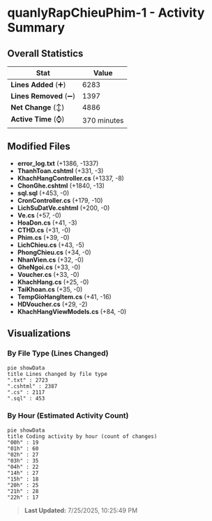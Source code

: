 # quanlyRapChieuPhim-1 - Activity Summary 

## Overall Statistics

| Stat                   | Value                                                             |
| ---------------------- | ----------------------------------------------------------------- |
| **Lines Added** (➕)   | 6283                                          |
| **Lines Removed** (➖) | 1397                                        |
| **Net Change** (↕)    | 4886                |
| **Active Time** (⌚)   | 370 minutes |


## Modified Files
- **error_log.txt** (+1386, -1337)
- **ThanhToan.cshtml** (+331, -3)
- **KhachHangController.cs** (+1337, -8)
- **ChonGhe.cshtml** (+1840, -13)
- **sql.sql** (+453, -0)
- **CronController.cs** (+179, -10)
- **LichSuDatVe.cshtml** (+200, -0)
- **Ve.cs** (+57, -0)
- **HoaDon.cs** (+41, -3)
- **CTHD.cs** (+31, -0)
- **Phim.cs** (+39, -0)
- **LichChieu.cs** (+43, -5)
- **PhongChieu.cs** (+34, -0)
- **NhanVien.cs** (+32, -0)
- **GheNgoi.cs** (+33, -0)
- **Voucher.cs** (+33, -0)
- **KhachHang.cs** (+25, -0)
- **TaiKhoan.cs** (+35, -0)
- **TempGioHangItem.cs** (+41, -16)
- **HDVoucher.cs** (+29, -2)
- **KhachHangViewModels.cs** (+84, -0)

## Visualizations

### By File Type (Lines Changed)

```mermaid
pie showData
title Lines changed by file type
".txt" : 2723
".cshtml" : 2387
".cs" : 2117
".sql" : 453
```

### By Hour (Estimated Activity Count)

```mermaid
pie showData
title Coding activity by hour (count of changes)
"00h" : 19
"01h" : 60
"02h" : 27
"03h" : 35
"04h" : 22
"14h" : 27
"15h" : 18
"20h" : 25
"21h" : 28
"22h" : 17
```


> **Last Updated:** 7/25/2025, 10:25:49 PM